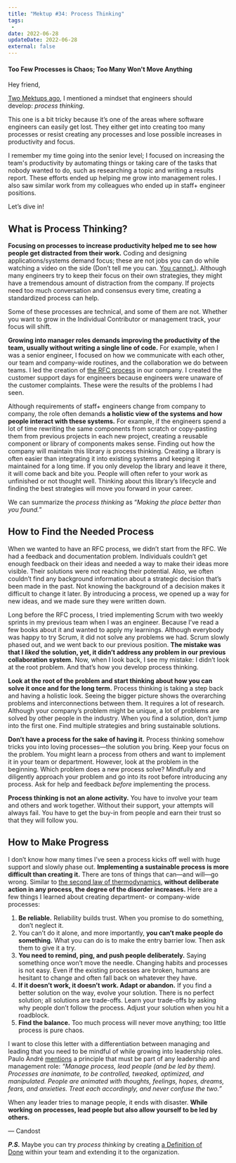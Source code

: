 ```yaml
---
title: "Mektup #34: Process Thinking"
tags:
 -
date: 2022-06-28
updateDate: 2022-06-28
external: false
---
```



#### Too Few Processes is Chaos; Too Many Won't Move Anything

Hey friend,

[Two Mektups ago](/newsletter/mektup-32/), I mentioned a mindset that engineers should develop: _process thinking_.

This one is a bit tricky because it’s one of the areas where software engineers can easily get lost. They either get into creating too many processes or resist creating any processes and lose possible increases in productivity and focus.

I remember my time going into the senior level; I focused on increasing the team's productivity by automating things or taking care of the tasks that nobody wanted to do, such as researching a topic and writing a results report. These efforts ended up helping me grow into management roles. I also saw similar work from my colleagues who ended up in staff+ engineer positions.

Let’s dive in!

## What is Process Thinking?

**Focusing on processes to increase productivity helped me to see how people get distracted from their work.** Coding and designing applications/systems demand focus; these are not jobs you can do while watching a video on the side (Don’t tell me you can. [You cannot.](https://www.psychologytoday.com/us/blog/creativity-without-borders/201405/the-myth-multitasking)). Although many engineers try to keep their focus on their own strategies, they might have a tremendous amount of distraction from the company. If projects need too much conversation and consensus every time, creating a standardized process can help.

Some of these processes are technical, and some of them are not. Whether you want to grow in the Individual Contributor or management track, your focus will shift.

**Growing into manager roles demands improving the productivity of the team, usually without writing a single line of code.** For example, when I was a senior engineer, I focused on how we communicate with each other, our team and company-wide routines, and the collaboration we do between teams. I led the creation of [the RFC process](/how-to-stop-endless-discussions/) in our company. I created the customer support days for engineers because engineers were unaware of the customer complaints. These were the results of the problems I had seen.

Although requirements of staff+ engineers change from company to company, the role often demands **a holistic view of the systems and how people interact with these systems.** For example, if the engineers spend a lot of time rewriting the same components from scratch or copy-pasting them from previous projects in each new project, creating a reusable component or library of components makes sense. Finding out how the company will maintain this library _is_ process thinking. Creating a library is often easier than integrating it into existing systems and keeping it maintained for a long time. If you only develop the library and leave it there, it will come back and bite you. People will often refer to your work as unfinished or not thought well. Thinking about this library’s lifecycle and finding the best strategies will move you forward in your career.

We can summarize the _process thinking_ as “_Making the place better than you found._”

## How to Find the Needed Process

When we wanted to have an RFC process, we didn’t start from the RFC. We had a feedback and documentation problem. Individuals couldn’t get enough feedback on their ideas and needed a way to make their ideas more visible. Their solutions were not reaching their potential. Also, we often couldn’t find any background information about a strategic decision that’s been made in the past. Not knowing the background of a decision makes it difficult to change it later. By introducing a process, we opened up a way for new ideas, and we made sure they were written down.

Long before the RFC process, I tried implementing Scrum with two weekly sprints in my previous team when I was an engineer. Because I’ve read a few books about it and wanted to apply my learnings. Although everybody was happy to try Scrum, it did not solve any problems we had. Scrum slowly phased out, and we went back to our previous position. **The mistake was that I** _**liked**_ **the solution, yet, it didn’t address any problem in our previous collaboration system.** Now, when I look back, I see my mistake: I didn’t look at the root problem. And that’s how you develop process thinking.

**Look at the root of the problem and start thinking about how you can solve it once and for the long term.** Process thinking is taking a step back and having a holistic look. Seeing the bigger picture shows the overarching problems and interconnections between them. It requires a lot of research. Although your company’s problem might be unique, a lot of problems are solved by other people in the industry. When you find a solution, don’t jump into the first one. Find multiple strategies and bring sustainable solutions.

**Don’t have a process for the sake of having it.** Process thinking somehow tricks you into loving processes—the solution you bring. Keep your focus on the problem. You might learn a process from others and want to implement it in your team or department. However, look at the problem in the beginning. Which problem does a new process solve? Mindfully and diligently approach your problem and go into its root before introducing any process. Ask for help and feedback _before_ implementing the process.

**Process thinking is not an alone activity.** You have to involve your team and others and work together. Without their support, your attempts will always fail. You have to get the buy-in from people and earn their trust so that they will follow you.

## How to Make Progress

I don’t know how many times I’ve seen a process kicks off well with huge support and slowly phase out. **Implementing a sustainable process is more difficult than creating it.** There are tons of things that can—and will—go wrong. Similar to [the second law of thermodynamics](https://en.wikipedia.org/wiki/Second_law_of_thermodynamics), **without deliberate action in any process, the degree of the disorder increases.** Here are a few things I learned about creating department- or company-wide processes:

1. **Be reliable.** Reliability builds trust. When you promise to do something, don’t neglect it.
2. You can’t do it alone, and more importantly, **you can’t make people do something.** What you can do is to make the entry barrier low. Then ask them to give it a try.
3. **You need to remind, ping, and push people deliberately.** Saying something once won’t move the needle. Changing habits and processes is not easy. Even if the existing processes are broken, humans are hesitant to change and often fall back on whatever they have.
4. **If it doesn’t work, it doesn’t work. Adapt or abandon.** If you find a better solution on the way, evolve your solution. There is no perfect solution; all solutions are trade-offs. Learn your trade-offs by asking why people don’t follow the process. Adjust your solution when you hit a roadblock.
5. **Find the balance.** Too much process will never move anything; too little process is pure chaos.

I want to close this letter with a differentiation between managing and leading that you need to be mindful of while growing into leadership roles. Paulo André [mentions](https://hagakure.substack.com/p/twh35-20-principles-i-strive-to-live) a principle that must be part of any leadership and management role: _“Manage process, lead people (and be led by them). Processes are inanimate, to be controlled, tweaked, optimized, and manipulated. People are animated with thoughts, feelings, hopes, dreams, fears, and anxieties. Treat each accordingly, and never confuse the two.”_

When any leader tries to manage people, it ends with disaster. **While working on processes, lead people but also allow yourself to be led by others.**

— Candost

_**P.S.**_ Maybe you can try _process thinking_ by creating [a Definition of Done](/newsletter/mektup-26/) within your team and extending it to the organization.
